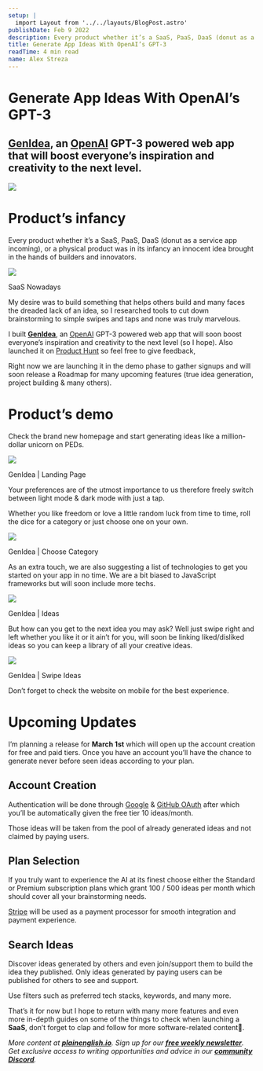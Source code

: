```yaml
---
setup: |
  import Layout from '../../layouts/BlogPost.astro'
publishDate: Feb 9 2022
description: Every product whether it’s a SaaS, PaaS, DaaS (donut as a service app incoming), or a physical product was in its infancy an innocent idea brought in the hands of builders and innovators. My desire…
title: Generate App Ideas With OpenAI’s GPT-3
readTime: 4 min read
name: Alex Streza
---
```


# Generate App Ideas With OpenAI’s GPT-3

## [**GenIdea**](https://www.producthunt.com/posts/genidea), an [OpenAI](https://openai.com/) GPT-3 powered web app that will boost everyone’s inspiration and creativity to the next level.

![](https://miro.medium.com/max/1400/1*TFqK3yknT168sj0LfWLX8g.png)

# Product’s infancy

Every product whether it’s a SaaS, PaaS, DaaS (donut as a service app incoming), or a physical product was in its infancy an innocent idea brought in the hands of builders and innovators.

![](https://miro.medium.com/max/1400/0*HFR0faos1koLARdu.jpg)

SaaS Nowadays

My desire was to build something that helps others build and many faces the dreaded lack of an idea, so I researched tools to cut down brainstorming to simple swipes and taps and none was truly marvelous.

I built [**GenIdea**](https://www.producthunt.com/posts/genidea), an [OpenAI](https://openai.com/) GPT-3 powered web app that will soon boost everyone’s inspiration and creativity to the next level (so I hope). Also launched it on [Product Hunt](https://www.producthunt.com/posts/genidea) so feel free to give feedback,

Right now we are launching it in the demo phase to gather signups and will soon release a Roadmap for many upcoming features (true idea generation, project building & many others).

# Product’s demo

Check the brand new homepage and start generating ideas like a million-dollar unicorn on PEDs.

![](https://miro.medium.com/max/1400/1*N0yby2ykI3JV3h34oDe-XQ.png)

GenIdea | Landing Page

Your preferences are of the utmost importance to us therefore freely switch between light mode & dark mode with just a tap.

Whether you like freedom or love a little random luck from time to time, roll the dice for a category or just choose one on your own.

![](https://miro.medium.com/max/1400/1*lk1r8QioIFqofLtwjgYFiw.png)

GenIdea | Choose Category

As an extra touch, we are also suggesting a list of technologies to get you started on your app in no time. We are a bit biased to JavaScript frameworks but will soon include more techs.

![](https://miro.medium.com/max/1400/1*OfE27To-Jk6V9S5DcxXBcw.png)

GenIdea | Ideas

But how can you get to the next idea you may ask? Well just swipe right and left whether you like it or it ain’t for you, will soon be linking liked/disliked ideas so you can keep a library of all your creative ideas.

![](https://miro.medium.com/max/1400/1*WaMyBYBtrQq0GSsQ8mFsOA.png)

GenIdea | Swipe Ideas

Don’t forget to check the website on mobile for the best experience.

# Upcoming Updates

I’m planning a release for **March 1st** which will open up the account creation for free and paid tiers. Once you have an account you’ll have the chance to generate never before seen ideas according to your plan.

## Account Creation

Authentication will be done through [Google](https://developers.google.com/identity/protocols/oauth2) & [GitHub OAuth](https://docs.github.com/en/developers/apps/building-oauth-apps/authorizing-oauth-apps) after which you’ll be automatically given the free tier 10 ideas/month.

Those ideas will be taken from the pool of already generated ideas and not claimed by paying users.

## Plan Selection

If you truly want to experience the AI at its finest choose either the Standard or Premium subscription plans which grant 100 / 500 ideas per month which should cover all your brainstorming needs.

[Stripe](https://stripe.com/) will be used as a payment processor for smooth integration and payment experience.

## Search Ideas

Discover ideas generated by others and even join/support them to build the idea they published. Only ideas generated by paying users can be published for others to see and support.

Use filters such as preferred tech stacks, keywords, and many more.

That’s it for now but I hope to return with many more features and even more in-depth guides on some of the things to check when launching a **SaaS**, don’t forget to clap and follow for more software-related content🚀.

_More content at_ [**_plainenglish.io_**](http://plainenglish.io/)_. Sign up for our_ [**_free weekly newsletter_**](http://newsletter.plainenglish.io/)_. Get exclusive access to writing opportunities and advice in our_ [**_community Discord_**](https://discord.gg/GtDtUAvyhW)_._
